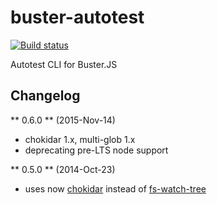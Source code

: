 # buster-autotest

[![Build status](https://secure.travis-ci.org/busterjs/buster-autotest.png?branch=master)](http://travis-ci.org/busterjs/buster-autotest)
    
Autotest CLI for Buster.JS


## Changelog

** 0.6.0 ** (2015-Nov-14)

* chokidar 1.x, multi-glob 1.x
* deprecating pre-LTS node support

** 0.5.0 ** (2014-Oct-23)

* uses now [chokidar](https://www.npmjs.org/package/chokidar) instead of [fs-watch-tree](https://www.npmjs.org/package/fs-watch-tree)
